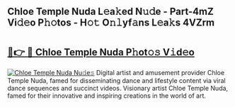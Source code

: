 ## Chloe Temple Nuda L𝚎a𝚔ed N𝚞𝚍e - Part-4mZ Vi𝚍𝚎o P𝚑𝚘tos - H𝚘𝚝 O𝚗𝚕yf𝚊ns L𝚎a𝚔s 4VZrm

# <h2><a href="http://kf36y4.oniu.top/?m=Chloe+Temple+Nuda">🔗👉 🔴 Chloe Temple Nuda P𝚑ot𝚘𝚜 V𝚒d𝚎o</a></h2>

[![Chloe Temple Nuda Nu𝚍e𝚜](https://i.imgur.com/0qMVB7G.gif)](http://kf36y4.oniu.top/?m=Chloe+Temple+Nuda)
Digital artist and amusement provider Chloe Temple Nuda, famed for disseminating dance and lifestyle content via viral dance sequences and succinct videos. Visionary artist Chloe Temple Nuda, famed for their innovative and inspiring creations in the world of art.  
